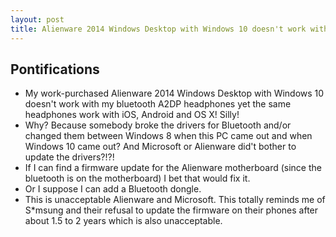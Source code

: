 ```yaml
---
layout: post
title: Alienware 2014 Windows Desktop with Windows 10 doesn't work with bluetooth headphones yet the headphones work with iOS, Android and OS X
---
```


## Pontifications

* My work-purchased Alienware 2014 Windows Desktop with Windows 10 doesn't work with my bluetooth A2DP headphones yet the same headphones work with iOS, Android and OS X! Silly!
* Why? Because somebody broke the drivers for Bluetooth and/or changed them between Windows 8 when this PC came out and when Windows 10 came out? And Microsoft or Alienware did't bother to update the drivers?!?!
* If I can find a firmware update for the Alienware motherboard (since the bluetooth is on the motherboard) I bet that would fix it.
* Or I suppose I can add a Bluetooth dongle. 
* This is unacceptable Alienware and Microsoft. This totally reminds me of S*msung and their refusal to update the firmware on their phones after about 1.5 to 2 years which is also unacceptable.
